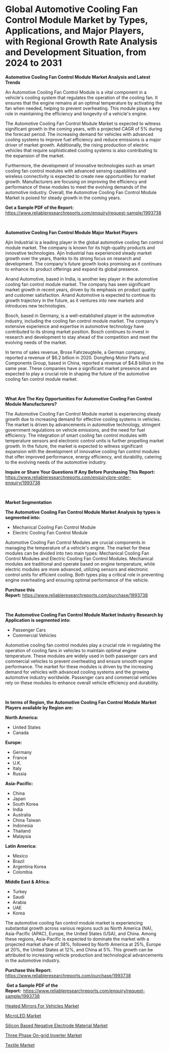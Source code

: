 <p><h1>Global Automotive Cooling Fan Control Module Market by Types, Applications, and Major Players, with Regional Growth Rate Analysis and Development Situation, from 2024 to 2031</h1></p><p><strong>Automotive Cooling Fan Control Module Market Analysis and Latest Trends</strong></p>
<p><p>An Automotive Cooling Fan Control Module is a vital component in a vehicle's cooling system that regulates the operation of the cooling fan. It ensures that the engine remains at an optimal temperature by activating the fan when needed, helping to prevent overheating. This module plays a key role in maintaining the efficiency and longevity of a vehicle's engine.</p><p>The Automotive Cooling Fan Control Module Market is expected to witness significant growth in the coming years, with a projected CAGR of 5% during the forecast period. The increasing demand for vehicles with advanced cooling systems to improve fuel efficiency and reduce emissions is a major driver of market growth. Additionally, the rising production of electric vehicles that require sophisticated cooling systems is also contributing to the expansion of the market.</p><p>Furthermore, the development of innovative technologies such as smart cooling fan control modules with advanced sensing capabilities and wireless connectivity is expected to create new opportunities for market growth. Manufacturers are focusing on improving the efficiency and performance of these modules to meet the evolving demands of the automotive industry. Overall, the Automotive Cooling Fan Control Module Market is poised for steady growth in the coming years.</p></p>
<p><strong>Get a Sample PDF of the Report:&nbsp;</strong> <a href="https://www.reliableresearchreports.com/enquiry/request-sample/1993738">https://www.reliableresearchreports.com/enquiry/request-sample/1993738</a></p>
<p>&nbsp;</p>
<p><strong>Automotive Cooling Fan Control Module Major Market Players</strong></p>
<p><p>Ajin Industrial is a leading player in the global automotive cooling fan control module market. The company is known for its high-quality products and innovative technologies. Ajin Industrial has experienced steady market growth over the years, thanks to its strong focus on research and development. The company's future growth looks promising as it continues to enhance its product offerings and expand its global presence. </p><p>Anand Automotive, based in India, is another key player in the automotive cooling fan control module market. The company has seen significant market growth in recent years, driven by its emphasis on product quality and customer satisfaction. Anand Automotive is expected to continue its growth trajectory in the future, as it ventures into new markets and introduces new technologies.</p><p>Bosch, based in Germany, is a well-established player in the automotive industry, including the cooling fan control module market. The company's extensive experience and expertise in automotive technology have contributed to its strong market position. Bosch continues to invest in research and development to stay ahead of the competition and meet the evolving needs of the market.</p><p>In terms of sales revenue, Brose Fahrzeugteile, a German company, reported a revenue of $6.2 billion in 2020. Dongfeng Motor Parts and Components Group, based in China, reported a revenue of $4.8 billion in the same year. These companies have a significant market presence and are expected to play a crucial role in shaping the future of the automotive cooling fan control module market.</p></p>
<p>&nbsp;</p>
<p><strong>What Are The Key Opportunities For Automotive Cooling Fan Control Module Manufacturers?</strong></p>
<p><p>The Automotive Cooling Fan Control Module market is experiencing steady growth due to increasing demand for effective cooling systems in vehicles. The market is driven by advancements in automotive technology, stringent government regulations on vehicle emissions, and the need for fuel efficiency. The integration of smart cooling fan control modules with temperature sensors and electronic control units is further propelling market growth. In the future, the market is expected to witness significant expansion with the development of innovative cooling fan control modules that offer improved performance, energy efficiency, and durability, catering to the evolving needs of the automotive industry.</p></p>
<p><strong>Inquire or Share Your Questions If Any Before Purchasing This Report:</strong> <a href="https://www.reliableresearchreports.com/enquiry/pre-order-enquiry/1993738">https://www.reliableresearchreports.com/enquiry/pre-order-enquiry/1993738</a></p>
<p>&nbsp;</p>
<p><strong>Market Segmentation</strong></p>
<p><strong>The Automotive Cooling Fan Control Module Market Analysis by types is segmented into:</strong></p>
<p><ul><li>Mechanical Cooling Fan Control Module</li><li>Electric Cooling Fan Control Module</li></ul></p>
<p><p>Automotive Cooling Fan Control Modules are crucial components in managing the temperature of a vehicle's engine. The market for these modules can be divided into two main types: Mechanical Cooling Fan Control Modules and Electric Cooling Fan Control Modules. Mechanical modules are traditional and operate based on engine temperature, while electric modules are more advanced, utilizing sensors and electronic control units for efficient cooling. Both types play a critical role in preventing engine overheating and ensuring optimal performance of the vehicle.</p></p>
<p><strong>Purchase this Report:&nbsp;</strong><a href="https://www.reliableresearchreports.com/purchase/1993738">https://www.reliableresearchreports.com/purchase/1993738</a></p>
<p>&nbsp;</p>
<p><strong>The Automotive Cooling Fan Control Module Market Industry Research by Application is segmented into:</strong></p>
<p><ul><li>Passenger Cars</li><li>Commercial Vehicles</li></ul></p>
<p><p>Automotive cooling fan control modules play a crucial role in regulating the operation of cooling fans in vehicles to maintain optimal engine temperature. These modules are widely used in both passenger cars and commercial vehicles to prevent overheating and ensure smooth engine performance. The market for these modules is driven by the increasing demand for vehicles with advanced cooling systems and the growing automotive industry worldwide. Passenger cars and commercial vehicles rely on these modules to enhance overall vehicle efficiency and durability.</p></p>
<p>&nbsp;</p>
<p><strong>In terms of Region, the Automotive Cooling Fan Control Module Market Players available by Region are:</strong></p>
<p>
    <p> <strong> North America: </strong>
        <ul>
            <li>United States</li>
            <li>Canada</li>
        </ul>
        </p> 
    <p> <strong> Europe: </strong>
        <ul>
            <li>Germany</li>
            <li>France</li>
            <li>U.K.</li>
            <li>Italy</li>
            <li>Russia</li>
        </ul>
        </p> 
    <p> <strong> Asia-Pacific: </strong>
        <ul>
            <li>China</li>
            <li>Japan</li>
            <li>South Korea</li>
            <li>India</li>
            <li>Australia</li>
            <li>China Taiwan</li>
            <li>Indonesia</li>
            <li>Thailand</li>
            <li>Malaysia</li>
        </ul>
        </p> 
    <p> <strong> Latin America: </strong>
        <ul>
            <li>Mexico</li>
            <li>Brazil</li>
            <li>Argentina Korea</li>
            <li>Colombia</li>
        </ul>
        </p> 
    <p> <strong> Middle East & Africa: </strong>
        <ul>
            <li>Turkey</li>
            <li>Saudi</li>
            <li>Arabia</li>
            <li>UAE</li>
            <li>Korea</li>
        </ul>
    </p>
    </p>
<p><p>The automotive cooling fan control module market is experiencing substantial growth across various regions such as North America (NA), Asia-Pacific (APAC), Europe, the United States (USA), and China. Among these regions, Asia-Pacific is expected to dominate the market with a projected market share of 38%, followed by North America at 25%, Europe at 20%, the United States at 12%, and China at 5%. This growth can be attributed to increasing vehicle production and technological advancements in the automotive industry.</p></p>
<p><strong>Purchase this Report: </strong><a href="https://www.reliableresearchreports.com/purchase/1993738">https://www.reliableresearchreports.com/purchase/1993738</a></p>
<p>&nbsp;<strong>Get a Sample PDF of the Report:&nbsp;&nbsp;</strong><a href="https://www.reliableresearchreports.com/enquiry/request-sample/1993738">https://www.reliableresearchreports.com/enquiry/request-sample/1993738</a></p>
<p><strong></strong></p>
<p><p><a href="https://glittery-fuchsia-86a.notion.site/Heated-Mirrors-For-Vehicles-Market-Size-Growth-and-Forecast-from-2024-2031-536b10b0582b4cc79fce86c698775772">Heated Mirrors For Vehicles Market</a></p><p><a href="https://view.publitas.com/reportprime-1/microled-market-research-report-forecasted-for-period-from-2024-2031-by-market-type-market-application-and-region/">MicroLED Market</a></p><p><a href="https://acidic-farm-354.notion.site/Silicon-Based-Negative-Electrode-Material-Market-Growth-Market-Trends-COVID-19-Impact-and-Forecas-56ca7081857e4f25aefb0d5bd6b4681f">Silicon Based Negative Electrode Material Market</a></p><p><a href="https://glittery-fuchsia-86a.notion.site/Three-Phase-On-grid-Inverter-Market-Size-Growth-and-Forecast-from-2024-2031-69a87eddf80840a6a4afdec7bd0dc377">Three Phase On-grid Inverter Market</a></p><p><a href="https://view.publitas.com/reportprime-1/textile-market-size-growing-and-forecasted-for-period-from-2024-2031-and-provides-complete-market-analysis-of-this-market/">Textile Market</a></p></p>